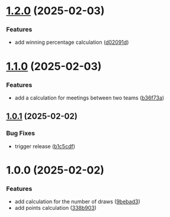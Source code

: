 # [1.2.0](https://github.com/jedi-knights/jk-soccer-core/compare/v1.1.0...v1.2.0) (2025-02-03)


### Features

* add winning percentage calculation ([d02091d](https://github.com/jedi-knights/jk-soccer-core/commit/d02091df2be89a856ba23a01ab5ec4b14d6084bd))

# [1.1.0](https://github.com/jedi-knights/jk-soccer-core/compare/v1.0.1...v1.1.0) (2025-02-03)


### Features

* add a calculation for meetings between two teams ([b36f73a](https://github.com/jedi-knights/jk-soccer-core/commit/b36f73a59e41a8e530bf0e60bd8a024ac4dc66e4))

## [1.0.1](https://github.com/jedi-knights/jk-soccer-core/compare/v1.0.0...v1.0.1) (2025-02-02)


### Bug Fixes

* trigger release ([b1c5cdf](https://github.com/jedi-knights/jk-soccer-core/commit/b1c5cdfb98a35465807c17ec0054ab329bb08f0f))

# 1.0.0 (2025-02-02)


### Features

* add calculation for the number of draws ([9bebad3](https://github.com/jedi-knights/jk-soccer-core/commit/9bebad330ec6d9a4c3d21022950c97c5348f5025))
* add points calculation ([338b903](https://github.com/jedi-knights/jk-soccer-core/commit/338b903e9f443790b7ed8455d01808d837f0a3f2))
